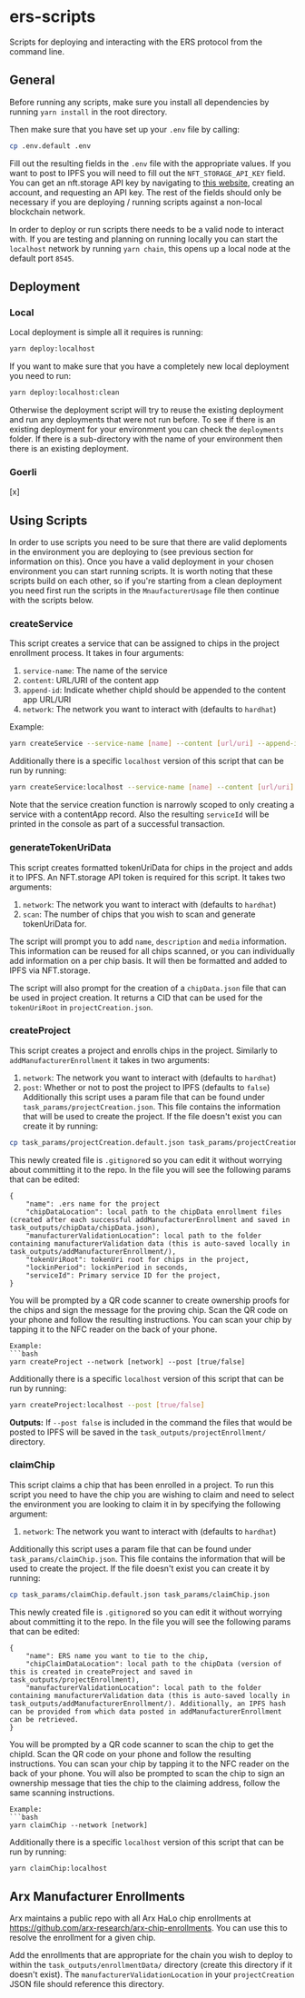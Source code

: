 # ers-scripts
Scripts for deploying and interacting with the ERS protocol from the command line.

## General
Before running any scripts, make sure you install all dependencies by running `yarn install` in the root directory.

Then make sure that you have set up your `.env` file by calling:
```bash
cp .env.default .env
```
Fill out the resulting fields in the `.env` file with the appropriate values. If you want to post to IPFS you will need to fill out the `NFT_STORAGE_API_KEY` field. You can get an nft.storage API key by navigating to [this website](https://nft.storage/docs/quickstart/#get-an-api-token), creating an account, and requesting an API key. The rest of the fields should only be necessary if you are deploying / running scripts against a non-local blockchain network.

In order to deploy or run scripts there needs to be a valid node to interact with. If you are testing and planning on running locally you can start the `localhost` network by running `yarn chain`, this opens up a local node at the default port `8545`.

## Deployment
### Local
Local deployment is simple all it requires is running:
```bash
yarn deploy:localhost
```

If you want to make sure that you have a completely new local deployment you need to run:
```bash
yarn deploy:localhost:clean
```
Otherwise the deployment script will try to reuse the existing deployment and run any deployments that were not run before. To see
if there is an existing deployment for your environment you can check the `deployments` folder. If there is a sub-directory with the name of your environment then there is an existing deployment.
### Goerli
[x]

## Using Scripts
In order to use scripts you need to be sure that there are valid deploments in the environment you are deploying to (see previous section for information on this). Once you have a valid deployment in your chosen environment you can start running scripts. It is worth noting that these scripts build on each other, so if you're starting from a clean deployment you need first run the scripts in the `MnaufacturerUsage` file then continue with the scripts below.

### createService
This script creates a service that can be assigned to chips in the project enrollment process. It takes in four arguments:
1. `service-name`: The name of the service
2. `content`: URL/URI of the content app
3. `append-id`: Indicate whether chipId should be appended to the content app URL/URI
4. `network`: The network you want to interact with (defaults to `hardhat`)

Example:
```bash
yarn createService --service-name [name] --content [url/uri] --append-id [true/false] --network [network]
```

Additionally there is a specific `localhost` version of this script that can be run by running:
```bash
yarn createService:localhost --service-name [name] --content [url/uri] --append-id [true/false]
```

Note that the service creation function is narrowly scoped to only creating a service with a contentApp record. Also the resulting `serviceId` will be printed in the console as part of a successful transaction.

### generateTokenUriData
This script creates formatted tokenUriData for chips in the project and adds it to IPFS. An NFT.storage API token is required for this script. It takes two arguments:

1. `network`: The network you want to interact with (defaults to `hardhat`)
2. `scan`: The number of chips that you wish to scan and generate tokenUriData for.

The script will prompt you to add `name`, `description` and `media` information. This information can be reused for all chips scanned, or you can individually add information on a per chip basis. It will then be formatted and added to IPFS via NFT.storage.

The script will also prompt for the creation of a `chipData.json` file that can be used in project creation. It returns a CID that can be used for the `tokenUriRoot` in `projectCreation.json`.

### createProject
This script creates a project and enrolls chips in the project. Similarly to `addManufacturerEnrollment` it takes in two arguments:
1. `network`: The network you want to interact with (defaults to `hardhat`)
2. `post`: Whether or not to post the project to IPFS (defaults to `false`)
Additionally this script uses a param file that can be found under `task_params/projectCreation.json`. This file contains the information that will be used to create the project. If the file doesn't exist you can create it by running:
```bash
cp task_params/projectCreation.default.json task_params/projectCreation.json
```

This newly created file is `.gitignore`d so you can edit it without worrying about committing it to the repo. In the file you will see the following params that can be edited:
```
{
    "name": .ers name for the project
    "chipDataLocation": local path to the chipData enrollment files (created after each successful addManufacturerEnrollment and saved in task_outputs/chipData/chipData.json),
    "manufacturerValidationLocation": local path to the folder containing manufacturerValidation data (this is auto-saved locally in task_outputs/addManufacturerEnrollment/),
    "tokenUriRoot": tokenUri root for chips in the project,
    "lockinPeriod": lockinPeriod in seconds,
    "serviceId": Primary service ID for the project,
}
```

You will be prompted by a QR code scanner to create ownership proofs for the chips and sign the message for the proving chip. Scan the QR code on your phone and follow the resulting instructions. You can scan your chip by tapping it to the NFC reader on the back of your phone.

```
Example:
```bash
yarn createProject --network [network] --post [true/false]
```

Additionally there is a specific `localhost` version of this script that can be run by running:
```bash
yarn createProject:localhost --post [true/false]
```

**Outputs:** If `--post false` is included in the command the files that would be posted to IPFS will be saved in the `task_outputs/projectEnrollment/` directory.

### claimChip
This script claims a chip that has been enrolled in a project. To run this script you need to have the chip you are wishing to claim and need to select the environment you are looking to claim it in by specifying the following argument:
1. `network`: The network you want to interact with (defaults to `hardhat`)

Additionally this script uses a param file that can be found under `task_params/claimChip.json`. This file contains the information that will be used to create the project. If the file doesn't exist you can create it by running:
```bash
cp task_params/claimChip.default.json task_params/claimChip.json
```

This newly created file is `.gitignore`d so you can edit it without worrying about committing it to the repo. In the file you will see the following params that can be edited:
```
{
    "name": ERS name you want to tie to the chip,
    "chipClaimDataLocation": local path to the chipData (version of this is created in createProject and saved in task_outputs/projectEnrollment),
    "manufacturerValidationLocation": local path to the folder containing manufacturerValidation data (this is auto-saved locally in task_outputs/addManufacturerEnrollment/). Additionally, an IPFS hash can be provided from which data posted in addManufacturerEnrollment can be retrieved.
}
```

You will be prompted by a QR code scanner to scan the chip to get the chipId. Scan the QR code on your phone and follow the resulting instructions. You can scan your chip by tapping it to the NFC reader on the back of your phone. You will also be prompted to scan the chip to sign an ownership message that ties the chip to the claiming address, follow the same scanning instructions.

```
Example:
```bash
yarn claimChip --network [network]
```

Additionally there is a specific `localhost` version of this script that can be run by running:
```bash
yarn claimChip:localhost
```

## Arx Manufacturer Enrollments
Arx maintains a public repo with all Arx HaLo chip enrollments at https://github.com/arx-research/arx-chip-enrollments. You can use this to resolve the enrollment for a given chip. 

Add the enrollments that are appropriate for the chain you wish to deploy to within the `task_outputs/enrollmentData/` directory (create this directory if it doesn't exist). The `manufacturerValidationLocation` in your `projectCreation` JSON file should reference this directory.
